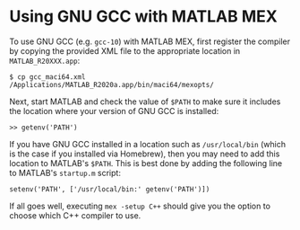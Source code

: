 # Using GNU GCC with MATLAB MEX

To use GNU GCC (e.g. `gcc-10`) with MATLAB MEX, first register the compiler by copying the provided XML file to the appropriate location in `MATLAB_R20XXX.app`:
```
$ cp gcc_maci64.xml /Applications/MATLAB_R2020a.app/bin/maci64/mexopts/
```
Next, start MATLAB and check the value of `$PATH` to make sure it includes the location where your version of GNU GCC is installed:
```
>> getenv('PATH')
```
If you have GNU GCC installed in a location such as `/usr/local/bin` (which is the case if you installed via Homebrew), then you may need to add this location to MATLAB's `$PATH`. This is best done by adding the following line to MATLAB's `startup.m` script:
```
setenv('PATH', ['/usr/local/bin:' getenv('PATH')])
```
If all goes well, executing `mex -setup C++` should give you the option to choose which C++ compiler to use.

